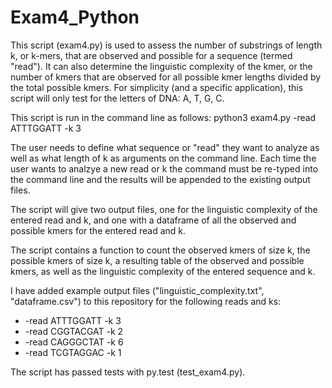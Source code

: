 # Exam4_Python

This script (exam4.py) is used to assess the number of substrings of length k, or k-mers, that are observed and possible for a sequence (termed "read"). It can also determine the linguistic complexity of the kmer, or the number of kmers that are observed for all possible kmer lengths divided by the total possible kmers. For simplicity (and a specific application), this script will only test for the letters of DNA: A, T, G, C.

This script is run in the command line as follows:
python3 exam4.py -read ATTTGGATT -k 3

The user needs to define what sequence or "read" they want to analyze as well as what length of k as arguments on the command line. Each time the user wants to analzye a new read or k the command must be re-typed into the command line and the results will be appended to the existing output files.

The script will give two output files, one for the linguistic complexity of the entered read and k, and one with a dataframe of all the observed and possible kmers for the entered read and k. 

The script contains a function to count the observed kmers of size k, the possible kmers of size k, a resulting table of the observed and possible kmers, as well as the linguistic complexity of the entered sequence and k. 

I have added example output files ("linguistic_complexity.txt", "dataframe.csv") to this repository for the following reads and ks:

* -read ATTTGGATT -k 3
* -read CGGTACGAT -k 2
* -read CAGGGCTAT -k 6
* -read TCGTAGGAC -k 1

The script has passed tests with py.test (test_exam4.py). 
